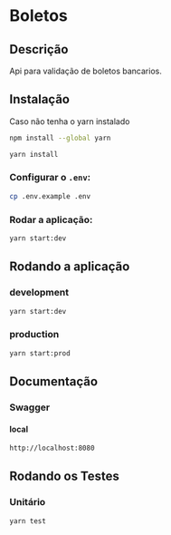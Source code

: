 # Boletos

## Descrição

Api para validação de boletos bancarios.

## Instalação

Caso não tenha o yarn instalado

```bash
npm install --global yarn
```

```bash
yarn install
```

### Configurar o `.env`:

```bash
cp .env.example .env
```

### Rodar a aplicação:

```bash
yarn start:dev
```

## Rodando a aplicação
### development

```bash
yarn start:dev
```

### production
```bash
yarn start:prod
```

## Documentação

### Swagger

#### local

```bash
http://localhost:8080
```

## Rodando os Testes

### Unitário

```bash
yarn test
```

